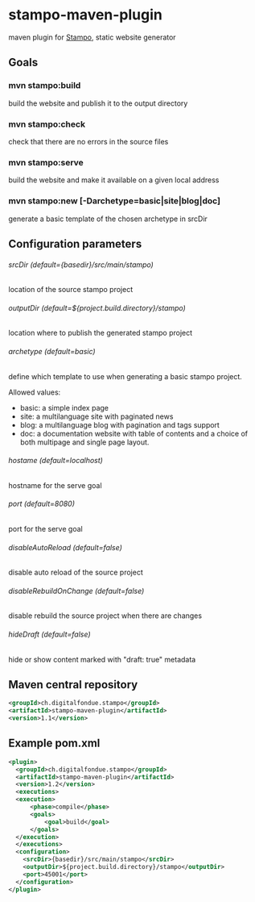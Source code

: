 # stampo-maven-plugin
maven plugin for [Stampo](https://github.com/digitalfondue/stampo), static website generator

## Goals

### mvn stampo:build
build the website and publish it to the output directory

### mvn stampo:check
check that there are no errors in the source files

### mvn stampo:serve
build the website and make it available on a given local address

### mvn stampo:new [-Darchetype=basic|site|blog|doc]
generate a basic template of the chosen archetype in srcDir

## Configuration parameters

###### srcDir (default={basedir}/src/main/stampo)

location of the source stampo project

###### outputDir (default=${project.build.directory}/stampo)

location where to publish the generated stampo project

###### archetype (default=basic)

define which template to use when generating a basic stampo project.

Allowed values:
* basic: a simple index page
* site: a multilanguage site with paginated news
* blog: a multilanguage blog with pagination and tags support
* doc: a documentation website with table of contents and a choice of both multipage and single page layout.

###### hostame (default=localhost)

hostname for the serve goal

###### port (default=8080)

port for the serve goal

###### disableAutoReload (default=false)

disable auto reload of the source project

###### disableRebuildOnChange (default=false)

disable rebuild the source project when there are changes

###### hideDraft (default=false)

hide or show content marked with "draft: true" metadata


## Maven central repository
```XML
<groupId>ch.digitalfondue.stampo</groupId>
<artifactId>stampo-maven-plugin</artifactId>
<version>1.1</version>
```

## Example pom.xml
```XML
<plugin>
  <groupId>ch.digitalfondue.stampo</groupId>
  <artifactId>stampo-maven-plugin</artifactId>
  <version>1.2</version>
  <executions>
  <execution>
	  <phase>compile</phase>
	  <goals>
		  <goal>build</goal>
	  </goals>
  </execution>
  </executions>
  <configuration>
    <srcDir>{basedir}/src/main/stampo</srcDir>
    <outputDir>${project.build.directory}/stampo</outputDir>
    <port>45001</port>
  </configuration>
</plugin>
```
